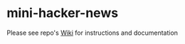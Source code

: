 # mini-hacker-news
Please see repo's [Wiki](https://github.com/TomerG2/mini-hacker-news/wiki) for instructions and documentation